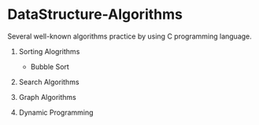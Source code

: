 # DataStructure-Algorithms
Several well-known algorithms practice by using C programming language.


1. Sorting Alogrithms 
    * Bubble Sort


2. Search Algorithms


3. Graph Algorithms


4. Dynamic Programming
